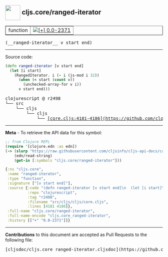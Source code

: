 ## <img width="48px" valign="middle" src="http://i.imgur.com/Hi20huC.png"> cljs.core/ranged-iterator

 <table border="1">
<tr>

<td>function</td>
<td><a href="https://github.com/cljsinfo/cljs-api-docs/tree/0.0-2371"><img valign="middle" alt="[+] 0.0-2371" src="https://img.shields.io/badge/+-0.0--2371-lightgrey.svg"></a> </td>
</tr>
</table>

 <samp>
(__ranged-iterator__ v start end)<br>
</samp>

---





Source code:

```clj
(defn ranged-iterator [v start end]
  (let [i start]
    (RangedIterator. i (- i (js-mod i 32))
      (when (< start (count v))
        (unchecked-array-for v i))
      v start end)))
```

 <pre>
clojurescript @ r2498
└── src
    └── cljs
        └── cljs
            └── <ins>[core.cljs:4181-4186](https://github.com/clojure/clojurescript/blob/r2498/src/cljs/cljs/core.cljs#L4181-L4186)</ins>
</pre>


---

__Meta__ - To retrieve the API data for this symbol:

```clj
;; from Clojure REPL
(require '[clojure.edn :as edn])
(-> (slurp "https://raw.githubusercontent.com/cljsinfo/cljs-api-docs/catalog/cljs-api.edn")
    (edn/read-string)
    (get-in [:symbols "cljs.core/ranged-iterator"]))
```

```clj
{:ns "cljs.core",
 :name "ranged-iterator",
 :type "function",
 :signature ["[v start end]"],
 :source {:code "(defn ranged-iterator [v start end]\n  (let [i start]\n    (RangedIterator. i (- i (js-mod i 32))\n      (when (< start (count v))\n        (unchecked-array-for v i))\n      v start end)))",
          :repo "clojurescript",
          :tag "r2498",
          :filename "src/cljs/cljs/core.cljs",
          :lines [4181 4186]},
 :full-name "cljs.core/ranged-iterator",
 :full-name-encode "cljs.core_ranged-iterator",
 :history [["+" "0.0-2371"]]}

```

---

__Contributions__ to this document are accepted as Pull Requests to the following file:

 <pre>
[cljsdoc/cljs.core_ranged-iterator.cljsdoc](https://github.com/cljsinfo/cljs-api-docs/blob/master/cljsdoc/cljs.core_ranged-iterator.cljsdoc)
</pre>

